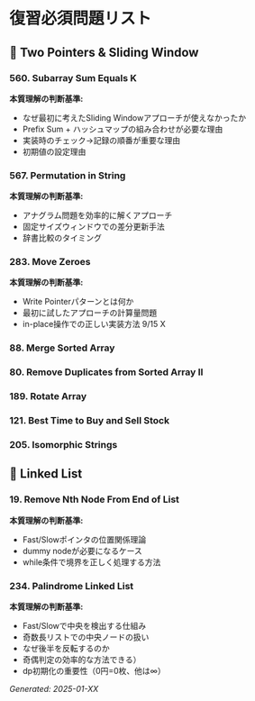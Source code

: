# 復習必須問題リスト

## 🔄 Two Pointers & Sliding Window

### 560. Subarray Sum Equals K
**本質理解の判断基準:**
- なぜ最初に考えたSliding Windowアプローチが使えなかったか
- Prefix Sum + ハッシュマップの組み合わせが必要な理由
- 実装時のチェック→記録の順番が重要な理由
- 初期値の設定理由

### 567. Permutation in String  
**本質理解の判断基準:**
- アナグラム問題を効率的に解くアプローチ
- 固定サイズウィンドウでの差分更新手法
- 辞書比較のタイミング

### 283. Move Zeroes
**本質理解の判断基準:**
- Write Pointerパターンとは何か
- 最初に試したアプローチの計算量問題
- in-place操作での正しい実装方法
9/15 X

### 88. Merge Sorted Array
### 80. Remove Duplicates from Sorted Array II
### 189. Rotate Array
### 121. Best Time to Buy and Sell Stock
### 205. Isomorphic Strings

## 🔗 Linked List

### 19. Remove Nth Node From End of List  
**本質理解の判断基準:**
- Fast/Slowポインタの位置関係理論
- dummy nodeが必要になるケース
- while条件で境界を正しく処理する方法

### 234. Palindrome Linked List
**本質理解の判断基準:**
- Fast/Slowで中央を検出する仕組み
- 奇数長リストでの中央ノードの扱い
- なぜ後半を反転するのか
- 奇偶判定の効率的な方法できる）
- dp初期化の重要性（0円=0枚、他は∞）


*Generated: 2025-01-XX*